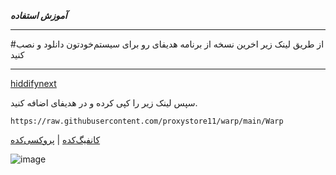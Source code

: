 ***آموزش استفاده***

***
#از طریق لینک زیر اخرین نسخه از برنامه هدیفای رو برای سیستم‌خودتون دانلود و نصب کنید
***

[hiddifynext](https://github.com/hiddify/hiddify-next/releases/download/v1.1.1/Hiddify-Android-universal.apk)

سپس لینک زیر را کپی کرده و در هدیفای اضافه کنید.
```
https://raw.githubusercontent.com/proxystore11/warp/main/Warp
```
[کانفیگ‌کده](https://t.me/proxystore11) | [پروکسی‌کده](https://t.me/proxystoremt11)

![image](https://t.me/proxystore11/7852)

